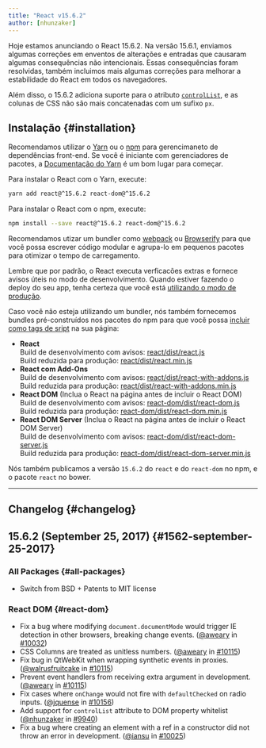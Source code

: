 ```yaml
---
title: "React v15.6.2"
author: [nhunzaker]
---
```


Hoje estamos anunciando o React 15.6.2. Na versão 15.6.1, enviamos algumas correções em enventos de alterações e entradas que causaram algumas consequências não intencionais. Essas consequências foram resolvidas, também incluimos mais algumas correções para melhorar a estabilidade do React em todos os navegadores.

Além disso, o 15.6.2 adiciona suporte para o atributo [`controlList`](https://developers.google.com/web/updates/2017/03/chrome-58-media-updates#controlslist), e as colunas de CSS não são mais concatenadas com um sufixo `px`.

## Instalação {#installation}

Recomendamos utilizar o [Yarn](https://yarnpkg.com/) ou o [npm](https://www.npmjs.com/) para gerencimaneto de dependências front-end. Se você é iniciante com gerenciadores de pacotes, a [Documentação do Yarn](https://yarnpkg.com/en/docs/getting-started) é um bom lugar para começar.

Para instalar o React com o Yarn, execute:

```bash
yarn add react@^15.6.2 react-dom@^15.6.2
```

Para instalar o React com o npm, execute:

```bash
npm install --save react@^15.6.2 react-dom@^15.6.2
```

Recomendamos utizar um bundler como [webpack](https://webpack.js.org/) ou [Browserify](http://browserify.org/) para que você possa escrever código modular e agrupa-lo em pequenos pacotes para otimizar o tempo de carregamento.

Lembre que por padrão, o React executa verficacões extras e fornece avisos úteis no modo de desenvolvimento. Quando estiver fazendo o deploy do seu app, tenha certeza que você está [utilizando o modo de produção](/docs/optimizing-performance.html#use-the-production-build).

Caso você não esteja utilizando um bundler, nós também fornecemos bundles pré-construídos nos pacotes do npm para que você possa [incluir como tags de sript](/docs/installation.html#using-a-cdn) na sua página:

* **React**<br/>
  Build de desenvolvimento com avisos: [react/dist/react.js](https://unpkg.com/react@15.6.2/dist/react.js)<br/>
  Build reduzida para produção: [react/dist/react.min.js](https://unpkg.com/react@15.6.2/dist/react.min.js)<br/>
* **React com Add-Ons**<br/>
  Build de desenvolvimento com avisos: [react/dist/react-with-addons.js](https://unpkg.com/react@15.6.2/dist/react-with-addons.js)<br/>
  Build reduzida para produção: [react/dist/react-with-addons.min.js](https://unpkg.com/react@15.6.2/dist/react-with-addons.min.js)<br/>
* **React DOM** (Inclua o React na página antes de incluir o React DOM)<br/>
  Build de desenvolvimento com avisos: [react-dom/dist/react-dom.js](https://unpkg.com/react-dom@15.6.2/dist/react-dom.js)<br/>
  Build reduzida para produção: [react-dom/dist/react-dom.min.js](https://unpkg.com/react-dom@15.6.2/dist/react-dom.min.js)<br/>
* **React DOM Server** (Inclua o React na página antes de incluir o React DOM Server)<br/>
  Build de desenvolvimento com avisos: [react-dom/dist/react-dom-server.js](https://unpkg.com/react-dom@15.6.2/dist/react-dom-server.js)<br/>
  Build reduzida para produção: [react-dom/dist/react-dom-server.min.js](https://unpkg.com/react-dom@15.6.2/dist/react-dom-server.min.js)<br/>

Nós também publicamos a versão `15.6.2` do `react` e do `react-dom` no npm, e o pacote `react` no bower.

---

## Changelog {#changelog}
## 
## 15.6.2 (September 25, 2017) {#1562-september-25-2017}

### All Packages {#all-packages}
* Switch from BSD + Patents to MIT license

### React DOM {#react-dom}

* Fix a bug where modifying `document.documentMode` would trigger IE detection in other browsers, breaking change events. ([@aweary](https://github.com/aweary) in [#10032](https://github.com/facebook/react/pull/10032))
* CSS Columns are treated as unitless numbers. ([@aweary](https://github.com/aweary) in [#10115](https://github.com/facebook/react/pull/10115))
* Fix bug in QtWebKit when wrapping synthetic events in proxies. ([@walrusfruitcake](https://github.com/walrusfruitcake) in [#10115](https://github.com/facebook/react/pull/10011))
* Prevent event handlers from receiving extra argument in development. ([@aweary](https://github.com/aweary) in [#10115](https://github.com/facebook/react/pull/8363))
* Fix cases where `onChange` would not fire with `defaultChecked` on radio inputs. ([@jquense](https://github.com/jquense) in [#10156](https://github.com/facebook/react/pull/10156))
* Add support for `controlList` attribute to DOM property whitelist ([@nhunzaker](https://github.com/nhunzaker) in [#9940](https://github.com/facebook/react/pull/9940))
* Fix a bug where creating an element with a ref in a constructor did not throw an error in development. ([@iansu](https://github.com/iansu) in [#10025](https://github.com/facebook/react/pull/10025))